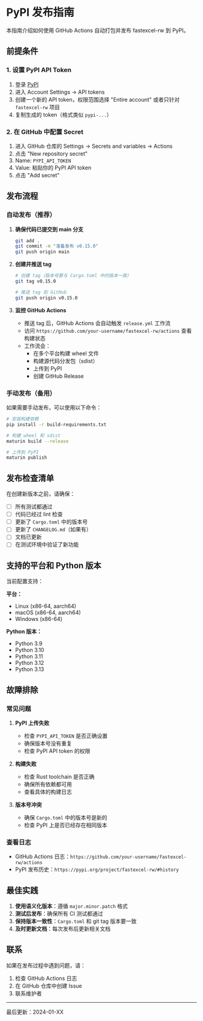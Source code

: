 # PyPI 发布指南

本指南介绍如何使用 GitHub Actions 自动打包并发布 fastexcel-rw 到 PyPI。

## 前提条件

### 1. 设置 PyPI API Token

1. 登录 [PyPI](https://pypi.org/) 
2. 进入 Account Settings → API tokens
3. 创建一个新的 API token，权限范围选择 "Entire account" 或者只针对 `fastexcel-rw` 项目
4. 复制生成的 token（格式类似 `pypi-...`）

### 2. 在 GitHub 中配置 Secret

1. 进入 GitHub 仓库的 Settings → Secrets and variables → Actions
2. 点击 "New repository secret"
3. Name: `PYPI_API_TOKEN`
4. Value: 粘贴你的 PyPI API token
5. 点击 "Add secret"

## 发布流程

### 自动发布（推荐）

1. **确保代码已提交到 main 分支**
   ```bash
   git add .
   git commit -m "准备发布 v0.15.0"
   git push origin main
   ```

2. **创建并推送 tag**
   ```bash
   # 创建 tag（版本号要与 Cargo.toml 中的版本一致）
   git tag v0.15.0
   
   # 推送 tag 到 GitHub
   git push origin v0.15.0
   ```

3. **监控 GitHub Actions**
   - 推送 tag 后，GitHub Actions 会自动触发 `release.yml` 工作流
   - 访问 `https://github.com/your-username/fastexcel-rw/actions` 查看构建状态
   - 工作流会：
     - 在多个平台构建 wheel 文件
     - 构建源代码分发包（sdist）
     - 上传到 PyPI
     - 创建 GitHub Release

### 手动发布（备用）

如果需要手动发布，可以使用以下命令：

```bash
# 安装构建依赖
pip install -r build-requirements.txt

# 构建 wheel 和 sdist
maturin build --release

# 上传到 PyPI
maturin publish
```

## 发布检查清单

在创建新版本之前，请确保：

- [ ] 所有测试都通过
- [ ] 代码已经过 lint 检查
- [ ] 更新了 `Cargo.toml` 中的版本号
- [ ] 更新了 `CHANGELOG.md`（如果有）
- [ ] 文档已更新
- [ ] 在测试环境中验证了新功能

## 支持的平台和 Python 版本

当前配置支持：

**平台：**
- Linux (x86-64, aarch64)
- macOS (x86-64, aarch64)
- Windows (x86-64)

**Python 版本：**
- Python 3.9
- Python 3.10
- Python 3.11
- Python 3.12
- Python 3.13

## 故障排除

### 常见问题

1. **PyPI 上传失败**
   - 检查 `PYPI_API_TOKEN` 是否正确设置
   - 确保版本号没有重复
   - 检查 PyPI API token 的权限

2. **构建失败**
   - 检查 Rust toolchain 是否正确
   - 确保所有依赖都可用
   - 查看具体的构建日志

3. **版本号冲突**
   - 确保 `Cargo.toml` 中的版本号是新的
   - 检查 PyPI 上是否已经存在相同版本

### 查看日志

- GitHub Actions 日志：`https://github.com/your-username/fastexcel-rw/actions`
- PyPI 发布历史：`https://pypi.org/project/fastexcel-rw/#history`

## 最佳实践

1. **使用语义化版本**：遵循 `major.minor.patch` 格式
2. **测试后发布**：确保所有 CI 测试都通过
3. **保持版本一致性**：`Cargo.toml` 和 git tag 版本要一致
4. **及时更新文档**：每次发布后更新相关文档

## 联系

如果在发布过程中遇到问题，请：
1. 检查 GitHub Actions 日志
2. 在 GitHub 仓库中创建 Issue
3. 联系维护者

---

最后更新：2024-01-XX 